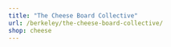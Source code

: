 ```yaml
---
title: "The Cheese Board Collective"
url: /berkeley/the-cheese-board-collective/
shop: cheese
---
```

